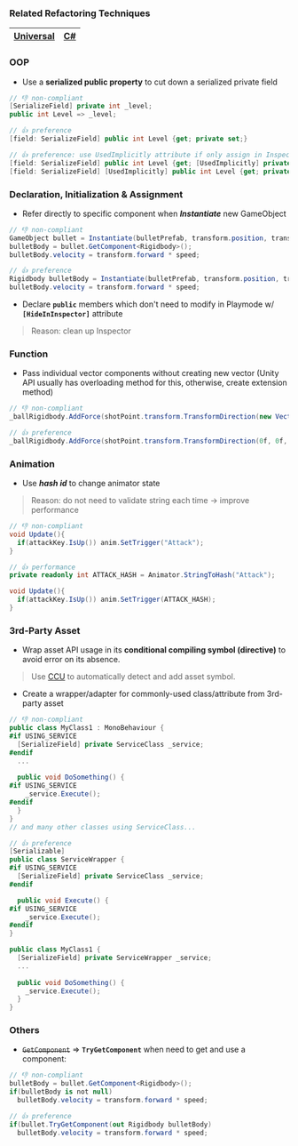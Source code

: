 ### Related Refactoring Techniques
|[Universal](README.md)|[C#](CS.md)|
|---|---|

### OOP
+ Use a **serialized public property** to cut down a serialized private field
```cs
// 👎 non-compliant
[SerializeField] private int _level;
public int Level => _level;

// 👍 preference
[field: SerializeField] public int Level {get; private set;}

// 👍 preference: use UsedImplicitly attribute if only assign in Inspector
[field: SerializeField] public int Level {get; [UsedImplicitly] private set;}
[field: SerializeField] [UsedImplicitly] public int Level {get; private set;}
```

### Declaration, Initialization & Assignment
+ Refer directly to specific component when _**Instantiate**_ new GameObject
```cs
// 👎 non-compliant
GameObject bullet = Instantiate(bulletPrefab, transform.position, transform.rotation);
bulletBody = bullet.GetComponent<Rigidbody>();
bulletBody.velocity = transform.forward * speed;

// 👍 preference
Rigidbody bulletBody = Instantiate(bulletPrefab, transform.position, transform.rotation);
bulletBody.velocity = transform.forward * speed;
```

+ Declare **```public```** members which don't need to modify in Playmode w/ **```[HideInInspector]```** attribute
> Reason: clean up Inspector

### Function
+ Pass individual vector components without creating new vector (Unity API usually has overloading method for this, otherwise, create extension method)
```cs
// 👎 non-compliant
_ballRigidbody.AddForce(shotPoint.transform.TransformDirection(new Vector3(0f, 0f, _powerToRoll)));

// 👍 preference
_ballRigidbody.AddForce(shotPoint.transform.TransformDirection(0f, 0f, _powerToRoll));
```

### Animation
+ Use _**hash id**_ to change animator state
> Reason: do not need to validate string each time -> improve performance
```cs
// 👎 non-compliant
void Update(){
  if(attackKey.IsUp()) anim.SetTrigger("Attack");
}

// 👍 performance
private readonly int ATTACK_HASH = Animator.StringToHash("Attack");

void Update(){
  if(attackKey.IsUp()) anim.SetTrigger(ATTACK_HASH);
}
```

### 3rd-Party Asset
+ Wrap asset API usage in its **conditional compiling symbol (directive)** to avoid error on its absence.
> Use [CCU](https://github.com/Unity-Technologies/ConditionalCompilationUtility) to automatically detect and add asset symbol.

+ Create a wrapper/adapter for commonly-used class/attribute from 3rd-party asset
```cs
// 👎 non-compliant
public class MyClass1 : MonoBehaviour {
#if USING_SERVICE
  [SerializeField] private ServiceClass _service;
#endif
  ...
  
  public void DoSomething() {
#if USING_SERVICE
    _service.Execute();
#endif
  }
}
// and many other classes using ServiceClass...

// 👍 preference
[Serializable]
public class ServiceWrapper {
#if USING_SERVICE
  [SerializeField] private ServiceClass _service;
#endif

  public void Execute() {
#if USING_SERVICE
    _service.Execute();
#endif
}

public class MyClass1 {
  [SerializeField] private ServiceWrapper _service;
  ...
  
  public void DoSomething() {
    _service.Execute();
  }
}
```

### Others
+ ~~```GetComponent```~~ => **```TryGetComponent```** when need to get and use a component:
```cs
// 👎 non-compliant
bulletBody = bullet.GetComponent<Rigidbody>();
if(bulletBody is not null) 
  bulletBody.velocity = transform.forward * speed;

// 👍 preference
if(bullet.TryGetComponent(out Rigidbody bulletBody)
  bulletBody.velocity = transform.forward * speed;
```
